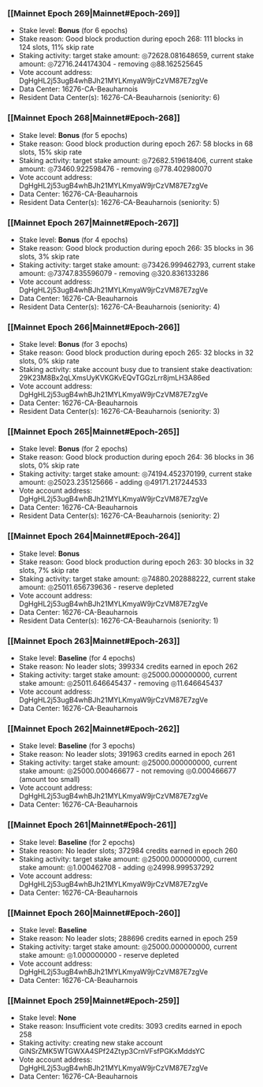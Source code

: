 ### [[Mainnet Epoch 269|Mainnet#Epoch-269]]
* Stake level: **Bonus** (for 6 epochs)
* Stake reason: Good block production during epoch 268: 111 blocks in 124 slots, 11% skip rate
* Staking activity: target stake amount: ◎72628.081648659, current stake amount: ◎72716.244174304 - removing ◎88.162525645
* Vote account address: DgHgHL2j53ugB4whBJh21MYLKmyaW9jrCzVM87E7zgVe
* Data Center: 16276-CA-Beauharnois
* Resident Data Center(s): 16276-CA-Beauharnois (seniority: 6)
### [[Mainnet Epoch 268|Mainnet#Epoch-268]]
* Stake level: **Bonus** (for 5 epochs)
* Stake reason: Good block production during epoch 267: 58 blocks in 68 slots, 15% skip rate
* Staking activity: target stake amount: ◎72682.519618406, current stake amount: ◎73460.922598476 - removing ◎778.402980070
* Vote account address: DgHgHL2j53ugB4whBJh21MYLKmyaW9jrCzVM87E7zgVe
* Data Center: 16276-CA-Beauharnois
* Resident Data Center(s): 16276-CA-Beauharnois (seniority: 5)
### [[Mainnet Epoch 267|Mainnet#Epoch-267]]
* Stake level: **Bonus** (for 4 epochs)
* Stake reason: Good block production during epoch 266: 35 blocks in 36 slots, 3% skip rate
* Staking activity: target stake amount: ◎73426.999462793, current stake amount: ◎73747.835596079 - removing ◎320.836133286
* Vote account address: DgHgHL2j53ugB4whBJh21MYLKmyaW9jrCzVM87E7zgVe
* Data Center: 16276-CA-Beauharnois
* Resident Data Center(s): 16276-CA-Beauharnois (seniority: 4)
### [[Mainnet Epoch 266|Mainnet#Epoch-266]]
* Stake level: **Bonus** (for 3 epochs)
* Stake reason: Good block production during epoch 265: 32 blocks in 32 slots, 0% skip rate
* Staking activity: stake account busy due to transient stake deactivation: 29K23M8Bx2qLXmsUyKVKGKvEQvTGGzLrr8jmLH3A86ed
* Vote account address: DgHgHL2j53ugB4whBJh21MYLKmyaW9jrCzVM87E7zgVe
* Data Center: 16276-CA-Beauharnois
* Resident Data Center(s): 16276-CA-Beauharnois (seniority: 3)
### [[Mainnet Epoch 265|Mainnet#Epoch-265]]
* Stake level: **Bonus** (for 2 epochs)
* Stake reason: Good block production during epoch 264: 36 blocks in 36 slots, 0% skip rate
* Staking activity: target stake amount: ◎74194.452370199, current stake amount: ◎25023.235125666 - adding ◎49171.217244533
* Vote account address: DgHgHL2j53ugB4whBJh21MYLKmyaW9jrCzVM87E7zgVe
* Data Center: 16276-CA-Beauharnois
* Resident Data Center(s): 16276-CA-Beauharnois (seniority: 2)
### [[Mainnet Epoch 264|Mainnet#Epoch-264]]
* Stake level: **Bonus**
* Stake reason: Good block production during epoch 263: 30 blocks in 32 slots, 7% skip rate
* Staking activity: target stake amount: ◎74880.202888222, current stake amount: ◎25011.656739636 - reserve depleted
* Vote account address: DgHgHL2j53ugB4whBJh21MYLKmyaW9jrCzVM87E7zgVe
* Data Center: 16276-CA-Beauharnois
* Resident Data Center(s): 16276-CA-Beauharnois (seniority: 1)
### [[Mainnet Epoch 263|Mainnet#Epoch-263]]
* Stake level: **Baseline** (for 4 epochs)
* Stake reason: No leader slots; 399334 credits earned in epoch 262
* Staking activity: target stake amount: ◎25000.000000000, current stake amount: ◎25011.646645437 - removing ◎11.646645437
* Vote account address: DgHgHL2j53ugB4whBJh21MYLKmyaW9jrCzVM87E7zgVe
* Data Center: 16276-CA-Beauharnois
### [[Mainnet Epoch 262|Mainnet#Epoch-262]]
* Stake level: **Baseline** (for 3 epochs)
* Stake reason: No leader slots; 391963 credits earned in epoch 261
* Staking activity: target stake amount: ◎25000.000000000, current stake amount: ◎25000.000466677 - not removing ◎0.000466677 (amount too small)
* Vote account address: DgHgHL2j53ugB4whBJh21MYLKmyaW9jrCzVM87E7zgVe
* Data Center: 16276-CA-Beauharnois
### [[Mainnet Epoch 261|Mainnet#Epoch-261]]
* Stake level: **Baseline** (for 2 epochs)
* Stake reason: No leader slots; 372984 credits earned in epoch 260
* Staking activity: target stake amount: ◎25000.000000000, current stake amount: ◎1.000462708 - adding ◎24998.999537292
* Vote account address: DgHgHL2j53ugB4whBJh21MYLKmyaW9jrCzVM87E7zgVe
* Data Center: 16276-CA-Beauharnois
### [[Mainnet Epoch 260|Mainnet#Epoch-260]]
* Stake level: **Baseline**
* Stake reason: No leader slots; 288696 credits earned in epoch 259
* Staking activity: target stake amount: ◎25000.000000000, current stake amount: ◎1.000000000 - reserve depleted
* Vote account address: DgHgHL2j53ugB4whBJh21MYLKmyaW9jrCzVM87E7zgVe
* Data Center: 16276-CA-Beauharnois
### [[Mainnet Epoch 259|Mainnet#Epoch-259]]
* Stake level: **None**
* Stake reason: Insufficient vote credits: 3093 credits earned in epoch 258
* Staking activity: creating new stake account GiNSrZMK5WTGWXA4SPf24Ztyp3CrnVFsfPGKxMddsYC
* Vote account address: DgHgHL2j53ugB4whBJh21MYLKmyaW9jrCzVM87E7zgVe
* Data Center: 16276-CA-Beauharnois